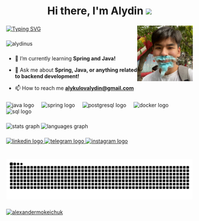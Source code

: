<h1 align="center">Hi there, I'm Alydin
<img src="https://github.com/blackcater/blackcater/raw/main/images/Hi.gif" height="32"/>
</h1>

###

<img align="right" height="150" src="images/logo.png" />

###

[![Typing SVG](https://readme-typing-svg.herokuapp.com?color=%2336BCF7&lines=I+am+a+backend+developer!;I+am+from+Kyrgyzstan🇰🇬;I+love+coding;Java+rocks!&speed=40)](https://git.io/typing-svg)

###

<p align="left"> <img src="https://komarev.com/ghpvc/?username=alydinus&label=Profile%20views&color=0e75b6&style=flat" alt="alydinus" /> </p>

###

- 🌱 I’m currently learning ****Spring** and **Java**!**

- 💬 Ask me about ****Spring**, **Java**, or anything related to **backend development**!**

- 📫 How to reach me **alykulovalydin@gmail.com**

###

<div align="left">
  <img src="https://skillicons.dev/icons?i=java" height="30" alt="java logo"  />
  <img width="12" />
  <img src="https://skillicons.dev/icons?i=spring" height="30" alt="spring logo"  />
  <img width="12" />
  <img src="https://skillicons.dev/icons?i=postgres" height="30" alt="postgresql logo"  />
  <img width="12" />
  <img src="https://skillicons.dev/icons?i=docker" height="30" alt="docker logo" />
  <img width="12" />
  <img src="https://skillicons.dev/icons?i=sql" height="30" alt="sql logo" />
  <img width="12" />
</div>

###

<div align="left">
  <img src="https://github-readme-stats.vercel.app/api?username=alydinus&hide_title=false&hide_rank=false&show_icons=true&include_all_commits=true&count_private=true&disable_animations=false&theme=rose_pine&locale=en&hide_border=true&custom_title=See%20how%20I%20look" height="190" alt="stats graph"  />
  <img src="https://github-readme-stats.vercel.app/api/top-langs?username=alydinus&locale=en&hide_title=false&layout=compact&card_width=320&langs_count=5&theme=rose_pine&hide_border=true&custom_title=I%20frequently%20use%20it." height="190" alt="languages graph"  />
</div>

###

<div align="left">
  <a href="https://www.linkedin.com/in/%D0%B0%D0%BB%D1%8B%D0%B4%D0%B8%D0%BD-%D0%B0%D0%BB%D1%8B%D0%BA%D1%83%D0%BB%D0%BE%D0%B2-bb2a11366/" target="_blank">
    <img src="https://img.shields.io/static/v1?message=LinkedIn&logo=linkedin&label=&color=0077B5&logoColor=white&labelColor=&style=for-the-badge" height="35" alt="linkedin logo"  />
  </a>
  <a href="https://t.me/alydinnnn" target="_blank">
    <img src="https://img.shields.io/static/v1?message=Telegram&logo=telegram&label=&color=2CA5E0&logoColor=white&labelColor=&style=for-the-badge" height="35" alt="telegram logo"  />
  </a>
  <a href="https://www.instagram.com/alydinus" target="_blank">
    <img src="https://img.shields.io/static/v1?message=Instagram&logo=instagram&label=&color=E4405F&logoColor=white&labelColor=&style=for-the-badge" height="35" alt="instagram logo"  />
  </a>
</div>

###

<br clear="both">

<img src="https://raw.githubusercontent.com/alexandermokeichuk/alexandermokeichuk/output/snake.svg" alt="Snake animation" />

###

<p align="left"> <a href="https://github.com/ryo-ma/github-profile-trophy"><img src="https://github-profile-trophy.vercel.app/?username=alexandermokeichuk" alt="alexandermokeichuk" /></a> </p>

###
